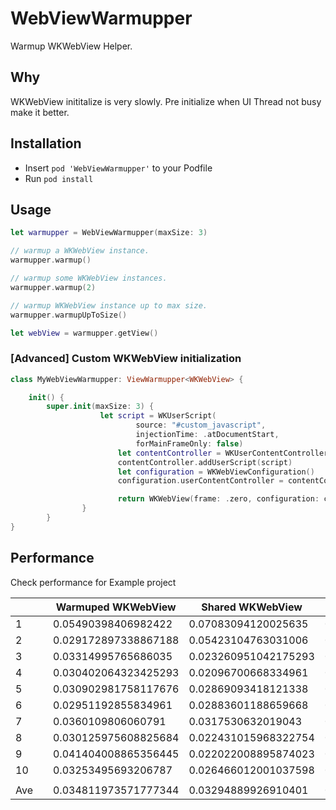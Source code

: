 # WebViewWarmupper

Warmup WKWebView Helper.

## Why

WKWebView inititalize is very slowly.
Pre initialize when UI Thread not busy make it better.

## Installation

* Insert `pod 'WebViewWarmupper'` to your Podfile
* Run `pod install`

## Usage

```swift
let warmupper = WebViewWarmupper(maxSize: 3)

// warmup a WKWebView instance.
warmupper.warmup()

// warmup some WKWebView instances.
warmupper.warmup(2)

// warmup WKWebView instance up to max size.
warmupper.warmupUpToSize()

let webView = warmupper.getView()
```

### [Advanced] Custom WKWebView initialization

```swift
class MyWebViewWarmupper: ViewWarmupper<WKWebView> {

    init() {
        super.init(maxSize: 3) {
					let script = WKUserScript(
							source: "#custom_javascript",
							injectionTime: .atDocumentStart,
							forMainFrameOnly: false)
						let contentController = WKUserContentController()
						contentController.addUserScript(script)
						let configuration = WKWebViewConfiguration()
						configuration.userContentController = contentController

						return WKWebView(frame: .zero, configuration: configuration)
				}
		}
}
```

## Performance

Check performance for Example project

|     |     | Warmuped WKWebView   | Shared WKWebView     | Simple WKWebView    | Simple UIWebView     |
| --- | --- | -------------------- | -------------------- | ------------------- | -------------------- |
| 1   |     | 0.05490398406982422  | 0.07083094120025635  | 0.7591549158096313  | 0.8732810020446777   |
| 2   |     | 0.029172897338867188 | 0.05423104763031006  | 0.45792603492736816 | 0.02630794048309326  |
| 3   |     | 0.03314995765686035  | 0.023260951042175293 | 0.3551570177078247  | 0.021090030670166016 |
| 4   |     | 0.030402064323425293 | 0.02096700668334961  | 0.36775505542755127 | 0.021376967430114746 |
| 5   |     | 0.030902981758117676 | 0.02869093418121338  | 0.3720470666885376  | 0.020707011222839355 |
| 6   |     | 0.02951192855834961  | 0.02883601188659668  | 0.48676598072052    | 0.021302103996276855 |
| 7   |     | 0.0360109806060791   | 0.0317530632019043   | 0.4646350145339966  | 0.02109396457672119  |
| 8   |     | 0.030125975608825684 | 0.022431015968322754 | 0.39225101470947266 | 0.018939971923828125 |
| 9   |     | 0.041404008865356445 | 0.022022008895874023 | 0.44484400749206543 | 0.027421951293945312 |
| 10  |     | 0.03253495693206787  | 0.026466012001037598 | 0.4506809711456299  | 0.020102977752685547 |
|     |     |                      |                      |                     |                      |
| Ave |     | 0.034811973571777344 | 0.03294889926910401  | 0.4551217079162598  | 0.10716239213943482  |

